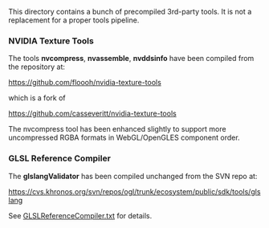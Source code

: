This directory contains a bunch of precompiled 3rd-party tools. It is not a replacement for a proper tools pipeline.

### NVIDIA Texture Tools

The tools **nvcompress**, **nvassemble**, **nvddsinfo** have been compiled from the
repository at:

https://github.com/floooh/nvidia-texture-tools

which is a fork of

https://github.com/casseveritt/nvidia-texture-tools

The nvcompress tool has been enhanced slightly to support more uncompressed RGBA formats in WebGL/OpenGLES component order.

### GLSL Reference Compiler

The **glslangValidator** has been compiled unchanged from the SVN repo at:

https://cvs.khronos.org/svn/repos/ogl/trunk/ecosystem/public/sdk/tools/glslang

See [GLSLReferenceCompiler.txt](GLSLReferenceCompiler.txt) for details.







